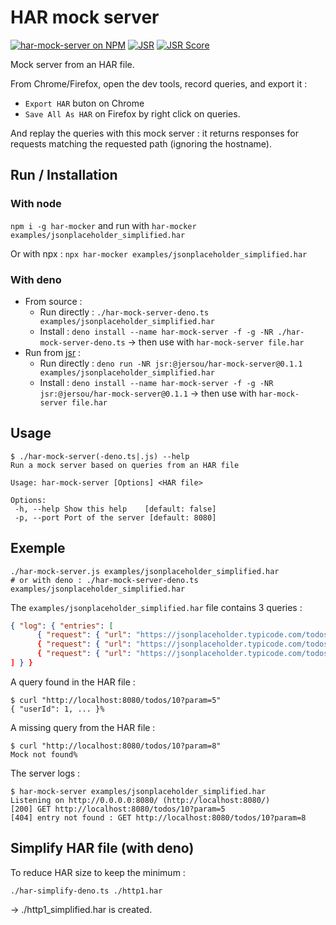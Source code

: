 # HAR mock server

[![har-mock-server on NPM](https://img.shields.io/npm/v/har-mock-server.svg)](https://npmjs.org/package/har-mock-server)
[![JSR](https://jsr.io/badges/@jersou/har-mock-server)](https://jsr.io/@jersou/har-mock-server)
[![JSR Score](https://jsr.io/badges/@jersou/har-mock-server/score)](https://jsr.io/@jersou/har-mock-server)

Mock server from an HAR file.

From Chrome/Firefox, open the dev tools, record queries, and export it :

- `Export HAR` buton on Chrome
- `Save All As HAR` on Firefox by right click on queries.

And replay the queries with this mock server : it returns responses for requests matching the requested path (ignoring
the hostname).

## Run / Installation

### With node

`npm i -g har-mocker` and run with `har-mocker examples/jsonplaceholder_simplified.har`

Or with npx : `npx har-mocker examples/jsonplaceholder_simplified.har`

### With deno

- From source :
    - Run directly : `./har-mock-server-deno.ts examples/jsonplaceholder_simplified.har`
    - Install :
      `deno install --name har-mock-server -f -g -NR ./har-mock-server-deno.ts` → then use with
      `har-mock-server file.har`
- Run from [jsr](https://jsr.io/) :
    - Run directly :
      `deno run -NR jsr:@jersou/har-mock-server@0.1.1 examples/jsonplaceholder_simplified.har`
    - Install :
      `deno install --name har-mock-server -f -g -NR jsr:@jersou/har-mock-server@0.1.1` → then use with
      `har-mock-server file.har`

## Usage

```
$ ./har-mock-server(-deno.ts|.js) --help
Run a mock server based on queries from an HAR file

Usage: har-mock-server [Options] <HAR file>

Options:
 -h, --help Show this help    [default: false]
 -p, --port Port of the server [default: 8080]
```

## Exemple

```shell
./har-mock-server.js examples/jsonplaceholder_simplified.har
# or with deno : ./har-mock-server-deno.ts examples/jsonplaceholder_simplified.har
```

The `examples/jsonplaceholder_simplified.har` file contains 3 queries :

```json
{ "log": { "entries": [
      { "request": { "url": "https://jsonplaceholder.typicode.com/todos/2", ... },
      { "request": { "url": "https://jsonplaceholder.typicode.com/todos/10?param=5", ... },
      { "request": { "url": "https://jsonplaceholder.typicode.com/todos/10?param=9", ... }
] } }
```

A query found in the HAR file :

```
$ curl "http://localhost:8080/todos/10?param=5"
{ "userId": 1, ... }%
```

A missing query from the HAR file :

```
$ curl "http://localhost:8080/todos/10?param=8"
Mock not found%
```

The server logs :

```
$ har-mock-server examples/jsonplaceholder_simplified.har
Listening on http://0.0.0.0:8080/ (http://localhost:8080/)
[200] GET http://localhost:8080/todos/10?param=5
[404] entry not found : GET http://localhost:8080/todos/10?param=8
```

## Simplify HAR file (with deno)

To reduce HAR size to keep the minimum :

```shell
./har-simplify-deno.ts ./http1.har
```

→ ./http1_simplified.har is created.
